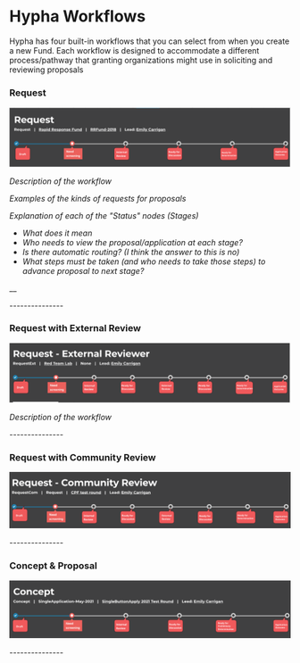 # Hypha Workflows

Hypha has four built-in workflows that you can select from when you create a new Fund.  Each workflow is designed to accommodate a different process/pathway that granting organizations might use in soliciting and reviewing proposals&#x20;

### Request

![Screenshot of the "Request" workflow. \[MORE DESCRIPTION NEEDED, about header text and specific nodes (Statuses)\] ](<../../.gitbook/assets/image (2).png>)

_Description of the workflow_

_Examples of the kinds of requests for proposals_ &#x20;

_Explanation of each of the "Status" nodes (Stages)_

* _What does it mean_
* _Who needs to view the proposal/application at each stage?_
* _Is there automatic routing? (I think the answer to this is no)_
* _What steps must be taken (and who needs to take those steps) to advance proposal to next stage?_

__

\---------------

### Request with External Review

![Screenshot of the "Request" workflow. \[MORE DESCRIPTION NEEDED, about header text and specific nodes\] ](<../../.gitbook/assets/image (1).png>)

_Description of the workflow_

\---------------

### Request with Community Review

![Screenshot of the "Request" workflow. \[MORE DESCRIPTION NEEDED, about header text and specific nodes\] ](../../.gitbook/assets/image.png)



\---------------

### Concept & Proposal

![Screenshot of the "Request" workflow. \[MORE DESCRIPTION NEEDED, about header text and specific nodes\] ](<../../.gitbook/assets/image (3).png>)



\---------------
